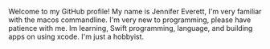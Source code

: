 Welcome to my GitHub profile! 
My name is Jennifer Everett, 
I'm very familiar with the macos commandline.
I'm very new to programming, please have patience with me.
Im learning, Swift programming, language, and building apps on using xcode.
I'm just a hobbyist. 
